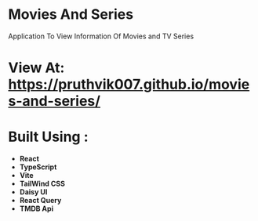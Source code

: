 # Movies And Series
Application To View Information Of Movies and TV Series
# View At: https://pruthvik007.github.io/movies-and-series/
# Built Using :
+ **React**
+ **TypeScript**
+ **Vite**
+ **TailWind CSS**
+ **Daisy UI**
+ **React Query**
+ **TMDB Api**
